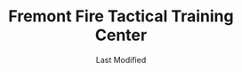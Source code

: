 ---
layout: location-page
date: Last Modified
description: "Local COVID-19 testing is available at Fremont Fire Tactical Training Center in Fremont, California, USA."
permalink: "locations/california/fremont/fremont-fire-tactical-training-center/"
tags:
  - locations
  - california
title: Fremont Fire Tactical Training Center
uniqueName: fremont-fire-tactical-training-center
state: California
stateAbbr: CA
hood: "Fremont"
address: "7200 Stevenson Blvd"
city: "Fremont"
zip: "94538"
zipsNearby: "94002 94920 94924 94005 94010 94011 94925 94976 94014 94015 94016 94017 94018 95433 94930 94978 94933 94019 94938 94020 94939 94977 94021 94022 94023 94024 94025 94026 94027 94028 94030 94941 94942 94037 94038 94035 94039 94040 94041 94042 94043 94946 94945 94947 94948 94949 94998 94950 94044 94301 94302 94303 94304 94305 94306 94309 94060 94954 94955 94061 94062 94063 94064 94065 94957 94960 94979 94066 94070 94102 94103 94104 94105 94107 94108 94109 94110 94111 94112 94114 94115 94116 94117 94118 94119 94120 94121 94122 94123 94124 94125 94126 94127 94128 94129 94130 94131 94132 94133 94134 94137 94139 94140 94141 94142 94143 94144 94145 94146 94147 94151 94153 94154 94156 94158 94159 94160 94161 94162 94163 94164 94171 94172 94177 94188 94963 94074 94401 94402 94403 94404 94497 94964 94974 94901 94903 94904 94912 94913 94914 94915 94965 94966 95476 94080 94083 94970 94085 94086 94087 94088 94089 95487 94973 94501 94502 94507 95002 94509 94531 95001 95003 95004 94510 95005 94701 94702 94703 94704 94705 94706 94707 94708 94709 94710 94712 94720 94511 94512 95006 94513 95007 94505 94514 95008 95009 95011 94516 95010 95012 94517 94518 94519 94520 94521 94522 94523 94524 94527 94529 94525 95014 95015 94506 94526 95017 94528 94530 94533 94534 94535 95018 95019 94536 94537 94538 94539 94555 95020 95021 94540 94541 94542 94543 94544 94545 94546 94552 94557 95023 95024 94548 94549 94550 94551 95030 95031 95032 95033 93933 94553 95035 95036 93942 94556 94570 94575 95037 95038 95039 95041 94559 94581 95042 94560 94601 94602 94603 94604 94605 94606 94607 94608 94609 94610 94611 94612 94613 94614 94615 94617 94618 94619 94620 94621 94622 94623 94624 94649 94659 94660 94661 94662 94666 94561 94563 93950 94564 94565 94566 94568 94588 94569 95026 95044 94801 94802 94803 94804 94805 94806 94807 94808 94820 94850 94571 94547 94572 93902 93905 93906 93907 93912 93915 95013 95101 95103 95106 95108 95109 95110 95111 95112 95113 95115 95116 95117 95118 95119 95120 95121 95122 95123 95124 95125 95126 95127 95128 95129 95130 95131 95132 95133 95134 95135 95136 95138 95139 95140 95141 95148 95150 95151 95152 95153 95154 95155 95156 95157 95158 95159 95160 95161 95164 95170 95172 95173 95190 95191 95192 95193 95194 95196 95045 94577 94578 94579 94580 95046 94582 94583 95050 95051 95052 95053 95054 95055 95056 95060 95061 95062 95063 95064 95065 95066 95067 95070 95071 93955 95073 94585 94586 94587 94503 94589 94590 94591 94592 94595 94596 94597 94598 95076 95077 95220 95307 95615 95313 95620 95625 95319 95320 95231 95322 95324 95234 95326 95641 95328 95330 95240 95241 95242 95336 95337 95350 95351 95352 95353 95354 95355 95356 95357 95358 95397 95360 95363 95366 95367 95680 95368 95374 95201 95202 95203 95204 95205 95206 95207 95208 95209 95210 95211 95212 95213 95215 95219 95267 95269 95296 95297 95686 95304 95376 95377 95378 95385 95391 95380 95381 95382 95687 95696 95253 95690 95387 95258 94013 94101 94106 94135 94136 94138 94150 94152 94155 94175 94199 94625" 
mapUrl: "http://maps.apple.com/?q=Fremont+Fire+Tactical+Training+Center&address=7200+Stevenson+Blvd,Fremont,California,94538"
locationType: Drive-thru
phone: "510-494-4200"
website: "undefined"
onlineBooking: undefined
closed: undefined
closedUpdate: May 23rd, 2020
notes: "By appointment only. Must have fever and other symptoms. Limited test kits available."
days: Everyday
hours: 10AM-5PM
ctaMessage: Call 510-494-4200
ctaUrl: "tel:510-494-4200"
---